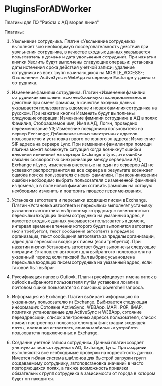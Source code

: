 # PluginsForADWorker

Плагины для ПО "Работа с АД вторая линия"

Плагины:

1. Увольнение сотрудника. Плагин «Увольнение сотрудника» выполняет всю необходимую последовательность действий при увольнении сотрудника, в качестве входных данных указывается пользователь в домене и дата увольнения сотрудника. При нажатии кнопки Уволить будут выполнены следующие операции: установка даты истечения срока действия учетной записи; удаление сотрудника из всех групп начинающихся на MOBILE_ACCESS-; Отключение  ActiveSync и WebApp на серевере Exchange у данного сотрудника.

2. Изменение фамилии сотрудника. Плагин «Изменение фамилии сотрудника» выполняет всю необходимую последовательность действий при смене фамилии, в качестве входных данных указывается пользователь в домене и новая фамилия сотрудника на русском. При нажатии кнопки Изменить будут выполнены следующие операции: Изменение фамилии сотрудника в АД в полях Фамилия, Отображаемое имя, Имя в АД, Логин, проведено переименование УЗ; Изменение псевдонима пользователя на сервер Exchange; Добавление новых электронных адресов пользователю и установка нового основного эл.адреса; Изменение SIP адреса на сервере Lync. При изменении фамилии при помощи плагина может возникнуть ситуация когда возникнут ошибки внесения изменений на сервера Exchange и Lync, эти ошибки связаны со скоростью синхронизации между серверами АД, Exchange и Lync, изменения внесенные на один из серверов АД не успевают распространится на все сервера в результате возникает ошибка поиска пользователя с новой фамилией. При возникновении ошибки необходимо выбрать пользователя с измененной фамилией из домена, а в поле новой фамилии оставить фамилию на которую необходимо изменить и повторить процесс переименования.

3. Установка автоответа и пересылки входящих писем в Exchange. Плагин «Установка автоответа и пересылки» выполняет установку указанного автоответа выбранному сотруднику с возможностью пересылки входящих писем сотрудника на указанный адрес, в качестве входных данных указывается пользователь в домене, интервал времени в течении которого будет выполнятся автоответ (если требуется), текст сообщения автоответа в пределах организации, текст сообщения автоответа за пределы организации, адрес для пересылки входящих писем (если требуется). При нажатии кнопки Установить автоответ будут выполнены следующие операции: Установлен автоответ для выбранного пользователя на указанный период если таковой был выбран; усьановлена пересылка входящих писем сотрудника на указанный адрес, если таковой был выбран.

4. Руссификация папок в Outlook. Плагин русифицирует  имена папок в outlook выбранного пользователя путём установки локали в почтовом ящике пользователя с помощью powershell запроса.

5. Информация из Exchange. Плагин выбирает информацию по указанному пользователю из Exchange. Выбирается следующая информация: Сотояние ActiveSync, WEBApp, MAPI, POP, IMAP, политики установленные для ActiveSync и WEBApp, сотояние переадресации, список электронных адресов пользователя, список правил настроенных пользователем для фильтрации входящей почты, состояние автоответа, список мобильных устройств пользователя подключенных к Exchange.

6. Создание учетной записи сотрудника. Данный плагин создаёт учетную запись сотрудника в AD, Exchange, Lync. При создании выполняются все необходимые проверки на корректность данных. Имеется гибкая система шаблонов для быстрой загрузки групп создаваемому сотруднику, автоподстановка значений в часто повторяющихся полях, а так же возможность привязки обязательных групп сотрудника в зависимости от города в котором будет он находится.
